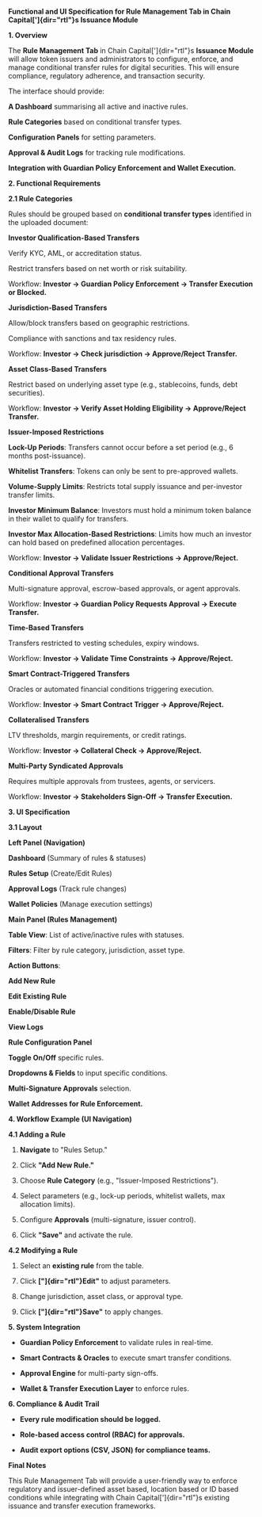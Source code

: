 **Functional and UI Specification for Rule Management Tab in Chain
Capital[']{dir="rtl"}s Issuance Module**

**1. Overview**

The **Rule Management Tab** in Chain Capital[']{dir="rtl"}s **Issuance
Module** will allow token issuers and administrators to configure,
enforce, and manage conditional transfer rules for digital securities.
This will ensure compliance, regulatory adherence, and transaction
security.

The interface should provide:

**A Dashboard** summarising all active and inactive rules.

**Rule Categories** based on conditional transfer types.

**Configuration Panels** for setting parameters.

**Approval & Audit Logs** for tracking rule modifications.

**Integration with Guardian Policy Enforcement and Wallet Execution.**

**2. Functional Requirements**

**2.1 Rule Categories**

Rules should be grouped based on **conditional transfer types**
identified in the uploaded document:

**Investor Qualification-Based Transfers**

Verify KYC, AML, or accreditation status.

Restrict transfers based on net worth or risk suitability.

Workflow: **Investor → Guardian Policy Enforcement → Transfer Execution
or Blocked.**

**Jurisdiction-Based Transfers**

Allow/block transfers based on geographic restrictions.

Compliance with sanctions and tax residency rules.

Workflow: **Investor → Check jurisdiction → Approve/Reject Transfer.**

**Asset Class-Based Transfers**

Restrict based on underlying asset type (e.g., stablecoins, funds, debt
securities).

Workflow: **Investor → Verify Asset Holding Eligibility → Approve/Reject
Transfer.**

**Issuer-Imposed Restrictions**

**Lock-Up Periods**: Transfers cannot occur before a set period (e.g., 6
months post-issuance).

**Whitelist Transfers**: Tokens can only be sent to pre-approved
wallets.

**Volume-Supply Limits**: Restricts total supply issuance and
per-investor transfer limits.

**Investor Minimum Balance**: Investors must hold a minimum token
balance in their wallet to qualify for transfers.

**Investor Max Allocation-Based Restrictions**: Limits how much an
investor can hold based on predefined allocation percentages.

Workflow: **Investor → Validate Issuer Restrictions → Approve/Reject.**

**Conditional Approval Transfers**

Multi-signature approval, escrow-based approvals, or agent approvals.

Workflow: **Investor → Guardian Policy Requests Approval → Execute
Transfer.**

**Time-Based Transfers**

Transfers restricted to vesting schedules, expiry windows.

Workflow: **Investor → Validate Time Constraints → Approve/Reject.**

**Smart Contract-Triggered Transfers**

Oracles or automated financial conditions triggering execution.

Workflow: **Investor → Smart Contract Trigger → Approve/Reject.**

**Collateralised Transfers**

LTV thresholds, margin requirements, or credit ratings.

Workflow: **Investor → Collateral Check → Approve/Reject.**

**Multi-Party Syndicated Approvals**

Requires multiple approvals from trustees, agents, or servicers.

Workflow: **Investor → Stakeholders Sign-Off → Transfer Execution.**

**3. UI Specification**

**3.1 Layout**

**Left Panel (Navigation)**

**Dashboard** (Summary of rules & statuses)

**Rules Setup** (Create/Edit Rules)

**Approval Logs** (Track rule changes)

**Wallet Policies** (Manage execution settings)

**Main Panel (Rules Management)**

**Table View**: List of active/inactive rules with statuses.

**Filters**: Filter by rule category, jurisdiction, asset type.

**Action Buttons**:

**Add New Rule**

**Edit Existing Rule**

**Enable/Disable Rule**

**View Logs**

**Rule Configuration Panel**

**Toggle On/Off** specific rules.

**Dropdowns & Fields** to input specific conditions.

**Multi-Signature Approvals** selection.

**Wallet Addresses for Rule Enforcement.**

**4. Workflow Example (UI Navigation)**

**4.1 Adding a Rule**

1.  **Navigate** to \"Rules Setup.\"

2.  Click **\"Add New Rule.\"**

3.  Choose **Rule Category** (e.g., \"Issuer-Imposed Restrictions\").

4.  Select parameters (e.g., lock-up periods, whitelist wallets, max
    allocation limits).

5.  Configure **Approvals** (multi-signature, issuer control).

6.  Click **\"Save\"** and activate the rule.

**4.2 Modifying a Rule**

1.  Select an **existing rule** from the table.

<!-- -->

7.  Click **["]{dir="rtl"}Edit"** to adjust parameters.

8.  Change jurisdiction, asset class, or approval type.

9.  Click **["]{dir="rtl"}Save"** to apply changes.

**5. System Integration**

- **Guardian Policy Enforcement** to validate rules in real-time.

- **Smart Contracts & Oracles** to execute smart transfer conditions.

- **Approval Engine** for multi-party sign-offs.

- **Wallet & Transfer Execution Layer** to enforce rules.

**6. Compliance & Audit Trail**

- **Every rule modification should be logged.**

- **Role-based access control (RBAC) for approvals.**

- **Audit export options (CSV, JSON) for compliance teams.**

**Final Notes**

This Rule Management Tab will provide a user-friendly way to enforce
regulatory and issuer-defined asset based, location based or ID based
conditions while integrating with Chain Capital[']{dir="rtl"}s existing
issuance and transfer execution frameworks.
